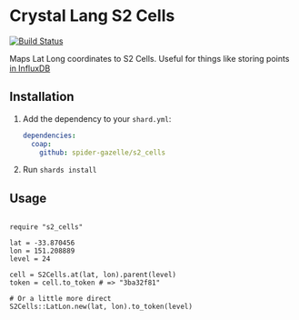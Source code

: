 # Crystal Lang S2 Cells

[![Build Status](https://travis-ci.com/spider-gazelle/s2_cells.svg?branch=master)](https://travis-ci.com/github/spider-gazelle/s2_cells)

Maps Lat Long coordinates to S2 Cells.
Useful for things like storing points [in InfluxDB](https://docs.influxdata.com/influxdb/v2.0/reference/flux/stdlib/experimental/geo/#geo-schema-requirements)

## Installation

1. Add the dependency to your `shard.yml`:

   ```yaml
   dependencies:
     coap:
       github: spider-gazelle/s2_cells
   ```

2. Run `shards install`


## Usage

```crystal

require "s2_cells"

lat = -33.870456
lon = 151.208889
level = 24

cell = S2Cells.at(lat, lon).parent(level)
token = cell.to_token # => "3ba32f81"

# Or a little more direct
S2Cells::LatLon.new(lat, lon).to_token(level)

```
